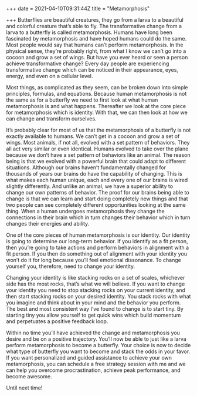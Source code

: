 +++
date = 2021-04-10T09:31:44Z
title = "Metamorphosis"

+++
Butterflies are beautiful creatures, they go from a larva to a beautiful and colorful creature that’s able to fly. The transformative change from a larva to a butterfly is called metamorphosis. Humans have long been fascinated by metamorphosis and have hoped humans could do the same. Most people would say that humans can’t perform metamorphosis. In the physical sense, they’re probably right, from what I know we can’t go into a cocoon and grow a set of wings. But have you ever heard or seen a person achieve transformative change? Every day people are experiencing transformative change which can be noticed in their appearance, eyes, energy, and even on a cellular level.

Most things, as complicated as they seem, can be broken down into simple principles, formulas, and equations. Because human metamorphosis is not the same as for a butterfly we need to first look at what human metamorphosis is and what happens. Thereafter we look at the core piece for metamorphosis which is identity. With that, we can then look at how we can change and transform ourselves.

It’s probably clear for most of us that the metamorphosis of a butterfly is not exactly available to humans. We can’t get in a cocoon and grow a set of wings. Most animals, if not all, evolved with a set pattern of behaviors. They all act very similar or even identical. Humans evolved to take over the plane because we don’t have a set pattern of behaviors like an animal. The reason being is that we evolved with a powerful brain that could adapt to different situations. Although our brains haven’t fundamentally changed for thousands of years our brains do have the capability of changing. This is what makes each human unique, each and every one of our brains is wired slightly differently. And unlike an animal, we have a superior ability to change our own patterns of behavior. The proof for our brains being able to change is that we can learn and start doing completely new things and that two people can see completely different opportunities looking at the same thing. When a human undergoes metamorphosis they change the connections in their brain which in turn changes their behavior which in turn changes their energies and ability.

One of the core pieces of human metamorphosis is our identity. Our identity is going to determine our long-term behavior. If you identify as a fit person, then you’re going to take actions and perform behaviors in alignment with a fit person. If you then do something out of alignment with your identity you won’t do it for long because you’ll feel emotional dissonance. To change yourself you, therefore, need to change your identity.

Changing your identity is like stacking rocks on a set of scales, whichever side has the most rocks, that’s what we will believe. If you want to change your identity you need to stop stacking rocks on your current identity, and then start stacking rocks on your desired identity. You stack rocks with what you imagine and think about in your mind and the behavior you perform. The best and most consistent way I’ve found to change is to start tiny. By starting tiny you allow yourself to get quick wins which build momentum and perpetuates a positive feedback loop.

Within no time you’ll have achieved the change and metamorphosis you desire and be on a positive trajectory. You’ll now be able to just like a larva perform metamorphosis to become a butterfly. Your choice is now to decide what type of butterfly you want to become and stack the odds in your favor. If you want personalized and guided assistance to achieve your own metamorphosis, you can schedule a free strategy session with me and we can help you overcome procrastination, achieve peak performance, and become awesome.

Until next time!